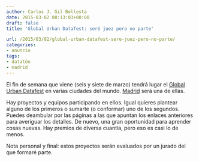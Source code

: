 ```yaml
---
author: Carlos J. Gil Bellosta
date: 2015-03-02 08:13:03+00:00
draft: false
title: 'Global Urban Datafest: seré juez pero no parte'

url: /2015/03/02/global-urban-datafest-sere-juez-pero-no-parte/
categories:
- anuncio
tags:
- datatón
- madrid
---
```


El fin de semana que viene (seis y siete de marzo) tendrá lugar el [Global Urban Datafest](http://www.global.datafest.net/) en varias ciudades del mundo. [Madrid](http://www.global.datafest.net/cities/madrid-espana) será una de ellas.

Hay proyectos y equipos participando en ellos. Igual quieres plantear alguno de los primeros o sumarte (o conformar) uno de los segundos. Puedes deambular por las páginas a las que apuntan los enlaces anteriores para averiguar los detalles. De nuevo, una gran oportunidad para aprender cosas nuevas. Hay premios de diversa cuantía, pero eso es casi lo de menos.

Nota personal y final: estos proyectos serán evaluados por un jurado del que formaré parte.
